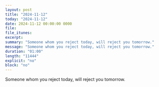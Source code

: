 ```yaml
---
layout: post
title: "2024-11-12"
today: "2024-11-12"
date: 2024-11-12 00:00:00 0000
file:
file_itunes:
excerpt:
summary: "Someone whom you reject today, will reject you tomorrow."
message: "Someone whom you reject today, will reject you tomorrow."
duration: "01:00"
length: "11444"
explicit: "no"
block: "no"
---
```

Someone whom you reject today, will reject you tomorrow.

